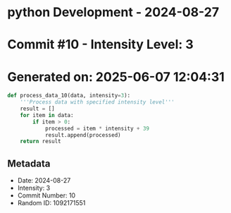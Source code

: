 ﻿# python Development - 2024-08-27
# Commit #10 - Intensity Level: 3
# Generated on: 2025-06-07 12:04:31
```python
def process_data_10(data, intensity=3):
    '''Process data with specified intensity level'''
    result = []
    for item in data:
        if item > 0:
            processed = item * intensity + 39
            result.append(processed)
    return result
```
## Metadata
- Date: 2024-08-27
- Intensity: 3
- Commit Number: 10
- Random ID: 1092171551
